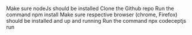 Make sure nodeJs should be installed
Clone the Github repo
Run the command npm install
Make sure respective browser (chrome, Firefox) should be installed and up and running
Run the command npx codeceptjs run
